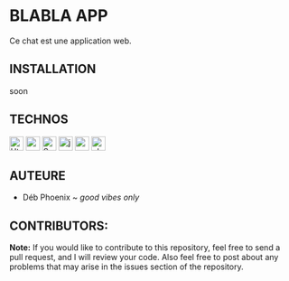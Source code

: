 # BLABLA APP
Ce chat est une application web.

## INSTALLATION
soon

## TECHNOS
<img src="https://img.shields.io/badge/html5-e34c26?&style=for-the-badge" alt="Html5" title="HTML 5" height="25"> <img src="https://img.shields.io/badge/css3-2965f1?&style=for-the-badge" alt="css3" title="CSS 3" height="25"> <img src="https://img.shields.io/badge/sass-cc6699?&style=for-the-badge" alt="Sass logo" title="SASS" height="25"> <img src="https://img.shields.io/badge/javascript-f0db4f?&style=for-the-badge" alt="javascript" title="javascript" height="25"> <img src="https://img.shields.io/badge/mysql-4479A1?&style=for-the-badge" alt="mysql" title="mysql" height="25"> <img src="https://img.shields.io/badge/php-8993be?&style=for-the-badge" alt="php" title="php" height="25">

## AUTEURE
* Déb Phoenix ~ *good vibes only*


## CONTRIBUTORS:
**Note:** If you would like to contribute to this repository, feel free to send a pull request, and I will review your code. Also feel free to post about any problems that may arise in the issues section of the repository.
